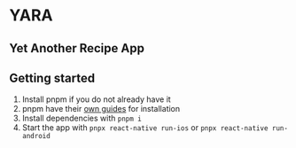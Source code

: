 # YARA
## Yet Another Recipe App

## Getting started

1. Install pnpm if you do not already have it
  1. pnpm have their [own guides](https://pnpm.io/installation) for installation
2. Install dependencies with `pnpm i`
3. Start the app with `pnpx react-native run-ios` or `pnpx react-native run-android`